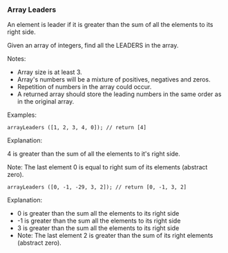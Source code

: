 ### Array Leaders

An element is leader if it is greater than the sum of all the elements to its right side.

Given an array of integers, find all the LEADERS in the array.

Notes:

* Array size is at least 3.
* Array's numbers will be a mixture of positives, negatives and zeros.
* Repetition of numbers in the array could occur.
* A returned array should store the leading numbers in the same order as in the original array.

Examples:

`arrayLeaders ([1, 2, 3, 4, 0]); // return [4]`

Explanation:

4 is greater than the sum of all the elements to it's right side.

Note: The last element 0 is equal to right sum of its elements (abstract zero).

`arrayLeaders ([0, -1, -29, 3, 2]); // return [0, -1, 3, 2]`

Explanation:
* 0 is greater than the sum all the elements to its right side
* -1 is greater than the sum all the elements to its right side
* 3 is greater than the sum all the elements to its right side
* Note: The last element 2 is greater than the sum of its right elements (abstract zero).
